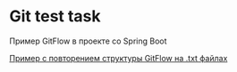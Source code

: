 # Git test task #

Пример GitFlow в проекте со Spring Boot 

[Пример с повторением структуры GitFlow на .txt файлах](https://github.com/Sleetfire/simple_txt_git_example/tree/master)